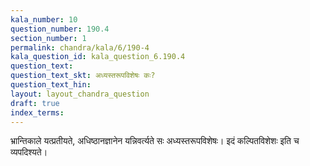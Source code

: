 ```yaml
---
kala_number: 10
question_number: 190.4
section_number: 1
permalink: chandra/kala/6/190-4
kala_question_id: kala_question_6.190.4
question_text: 
question_text_skt: अध्यस्तरूपविशेषः कः?
question_text_hin: 
layout: layout_chandra_question
draft: true
index_terms:
---
```


<!-- skt-start -->
भ्रान्तिकाले यत्प्रतीयते, अधिष्ठानज्ञानेन यन्निवर्त्यते सः अध्यस्तरूपविशेषः। इदं कल्पितविशेशः इति च व्यपदिश्यते।
<!-- skt-end -->

<!-- eng-start -->
<!-- eng-end -->

